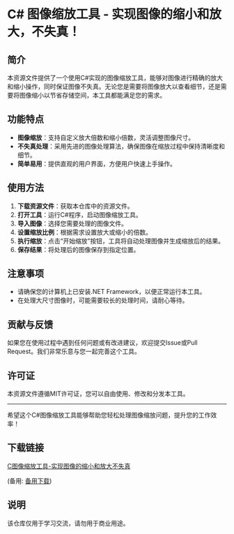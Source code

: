# C# 图像缩放工具 - 实现图像的缩小和放大，不失真！

## 简介

本资源文件提供了一个使用C#实现的图像缩放工具，能够对图像进行精确的放大和缩小操作，同时保证图像不失真。无论您是需要将图像放大以查看细节，还是需要将图像缩小以节省存储空间，本工具都能满足您的需求。

## 功能特点

- **图像缩放**：支持自定义放大倍数和缩小倍数，灵活调整图像尺寸。
- **不失真处理**：采用先进的图像处理算法，确保图像在缩放过程中保持清晰度和细节。
- **简单易用**：提供直观的用户界面，方便用户快速上手操作。

## 使用方法

1. **下载资源文件**：获取本仓库中的资源文件。
2. **打开工具**：运行C#程序，启动图像缩放工具。
3. **导入图像**：选择您需要处理的图像文件。
4. **设置缩放比例**：根据需求设置放大或缩小的倍数。
5. **执行缩放**：点击“开始缩放”按钮，工具将自动处理图像并生成缩放后的结果。
6. **保存结果**：将处理后的图像保存到指定位置。

## 注意事项

- 请确保您的计算机上已安装.NET Framework，以便正常运行本工具。
- 在处理大尺寸图像时，可能需要较长的处理时间，请耐心等待。

## 贡献与反馈

如果您在使用过程中遇到任何问题或有改进建议，欢迎提交Issue或Pull Request。我们非常乐意与您一起完善这个工具。

## 许可证

本资源文件遵循MIT许可证，您可以自由使用、修改和分发本工具。

---

希望这个C#图像缩放工具能够帮助您轻松处理图像缩放问题，提升您的工作效率！

## 下载链接
[C图像缩放工具-实现图像的缩小和放大不失真](https://pan.quark.cn/s/e8addefe8efb) 

(备用: [备用下载](https://pan.baidu.com/s/1gnHaS1Js74KWFy7hdNvbBg?pwd=1234))

## 说明

该仓库仅用于学习交流，请勿用于商业用途。
